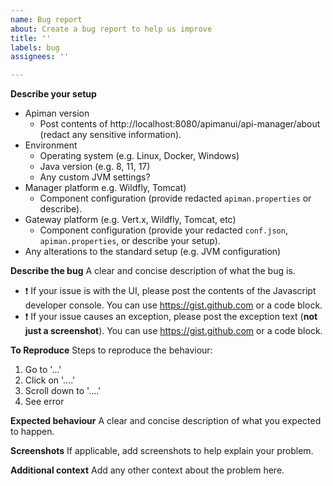 ```yaml
---
name: Bug report
about: Create a bug report to help us improve
title: ''
labels: bug
assignees: ''

---
```


**Describe your setup**
- Apiman version
  - Post contents of http://localhost:8080/apimanui/api-manager/about (redact any sensitive information). 
- Environment
  - Operating system (e.g. Linux, Docker, Windows)
  - Java version (e.g. 8, 11, 17)
  - Any custom JVM settings?
- Manager platform e.g. Wildfly, Tomcat)
  -  Component configuration (provide redacted `apiman.properties` or describe).
- Gateway platform (e.g. Vert.x, Wildfly, Tomcat, etc)
  -  Component configuration (provide your redacted `conf.json`, `apiman.properties`, or describe your setup).
- Any alterations to the standard setup (e.g. JVM configuration)

**Describe the bug**
A clear and concise description of what the bug is.

- ❗ If your issue is with the UI, please post the contents of the Javascript developer console. You can use https://gist.github.com or a code block.
- ❗ If your issue causes an exception, please post the exception text (**not just a screenshot**). You can use https://gist.github.com or a code block.

**To Reproduce**
Steps to reproduce the behaviour:
1. Go to '...'
2. Click on '....'
3. Scroll down to '....'
4. See error

**Expected behaviour**
A clear and concise description of what you expected to happen.

**Screenshots**
If applicable, add screenshots to help explain your problem.

**Additional context**
Add any other context about the problem here.
